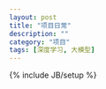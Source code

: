 ```yaml
---
layout: post
title: "项目日常"
description: ""
category: "项目"
tags: [深度学习, 大模型]
---
```

{% include JB/setup %}
